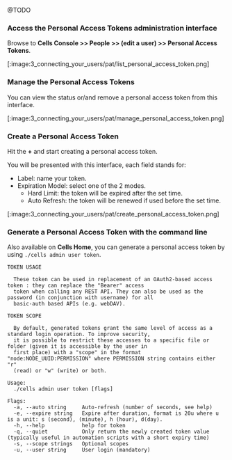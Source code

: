 @TODO



### Access the Personal Access Tokens administration interface

Browse to **Cells Console >> People >> (edit a user) >> Personal Access Tokens**.

[:image:3_connecting_your_users/pat/list_personal_access_token.png]

### Manage the Personal Access Tokens

You can view the status or/and remove a personal access token from this interface.

[:image:3_connecting_your_users/pat/manage_personal_access_token.png]

### Create a Personal Access Token

Hit the **+** and start creating a personal access token.

You will be presented with this interface, each field stands for:

- Label: name your token.
- Expiration Model: select one of the 2 modes.
  - Hard Limit: the token will be expired after the set time.
  - Auto Refresh: the token will be renewed if used before the set time.

[:image:3_connecting_your_users/pat/create_personal_access_token.png]


### Generate a Personal Access Token with the command line

Also available on **Cells Home**, you can generate a personal access token by using `./cells admin user token`.

```
TOKEN USAGE

  These token can be used in replacement of an OAuth2-based access token : they can replace the "Bearer" access
  token when calling any REST API. They can also be used as the password (in conjunction with username) for all
  basic-auth based APIs (e.g. webDAV).

TOKEN SCOPE

  By default, generated tokens grant the same level of access as a standard login operation. To improve security,
  it is possible to restrict these accesses to a specific file or folder (given it is accessible by the user in
  first place) with a "scope" in the format "node:NODE_UUID:PERMISSION" where PERMISSION string contains either "r"
  (read) or "w" (write) or both.

Usage:
  ./cells admin user token [flags]

Flags:
  -a, --auto string     Auto-refresh (number of seconds, see help)
  -e, --expire string   Expire after duration, format is 20u where u is a unit: s (second), (minute), h (hour), d(day).
  -h, --help            help for token
  -q, --quiet           Only return the newly created token value (typically useful in automation scripts with a short expiry time)
  -s, --scope strings   Optional scopes
  -u, --user string     User login (mandatory)
  ```